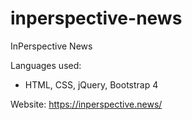 # inperspective-news
InPerspective News

Languages used: 
- HTML, CSS, jQuery, Bootstrap 4

Website: https://inperspective.news/
